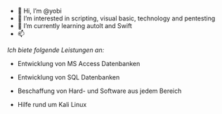 - 👋 Hi, I’m @yobi
- 👀 I’m interested in scripting, visual basic, technology and pentesting 
- 🌱 I’m currently learning autolt and Swift
- 📫 

*Ich biete folgende Leistungen an:*

- Entwicklung von MS Access Datenbanken

- Entwicklung von SQL Datenbanken

- Beschaffung von Hard- und Software aus jedem Bereich

- Hilfe rund um Kali Linux

<!---
nullbiteu/nullbiteu is a ✨ special ✨ repository because its `README.md` (this file) appears on your GitHub profile.
You can click the Preview link to take a look at your changes.
--->
